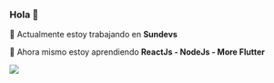 ### Hola 👋


🔭 Actualmente estoy trabajando en **Sundevs**

🌱 Ahora mismo estoy aprendiendo  **ReactJs - NodeJs - More Flutter**

<!--👯 Busco colaboración en un proyecto con **ReactJs y NodeJs**-->
<!--
- 🤔 I’m looking for help with ...
- 💬 Ask me about ...
- 📫 How to reach me: ...
- 😄 Pronouns: ...
- ⚡ Fun fact: ...
-->
<!--<img src="https://github-readme-stats.vercel.app/api?username=boanergepro&&show_icons=true&title_color=FF6F00&icon_color=FF6F00&text_color=daf7dc&bg_color=252850">-->

<a href="https://codetrace.com/users/boanergepro"><img src="https://codetrace.com/widget/boanergepro" /></a>
